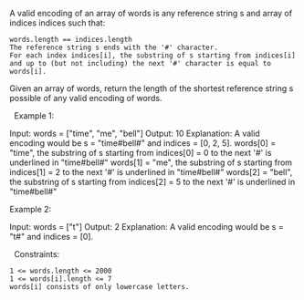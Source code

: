 A valid encoding of an array of words is any reference string s and array of indices indices such that:


	words.length == indices.length
	The reference string s ends with the '#' character.
	For each index indices[i], the substring of s starting from indices[i] and up to (but not including) the next '#' character is equal to words[i].


Given an array of words, return the length of the shortest reference string s possible of any valid encoding of words.

 
Example 1:

Input: words = ["time", "me", "bell"]
Output: 10
Explanation: A valid encoding would be s = "time#bell#" and indices = [0, 2, 5].
words[0] = "time", the substring of s starting from indices[0] = 0 to the next '#' is underlined in "time#bell#"
words[1] = "me", the substring of s starting from indices[1] = 2 to the next '#' is underlined in "time#bell#"
words[2] = "bell", the substring of s starting from indices[2] = 5 to the next '#' is underlined in "time#bell#"


Example 2:

Input: words = ["t"]
Output: 2
Explanation: A valid encoding would be s = "t#" and indices = [0].


 
Constraints:


	1 <= words.length <= 2000
	1 <= words[i].length <= 7
	words[i] consists of only lowercase letters.

